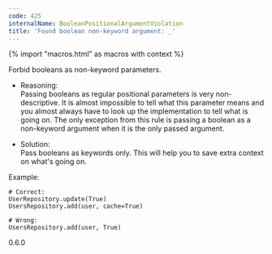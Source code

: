 ```yaml
---
code: 425
internalName: BooleanPositionalArgumentViolation
title: 'Found boolean non-keyword argument: _'
---
```


{% import "macros.html" as macros with context %}

Forbid booleans as non-keyword parameters.

  - Reasoning:  
    Passing booleans as regular positional parameters is very
    non-descriptive. It is almost impossible to tell what this parameter
    means and you almost always have to look up the implementation to
    tell what is going on. The only exception from this rule is passing
    a boolean as a non-keyword argument when it is the only passed
    argument.

  - Solution:  
    Pass booleans as keywords only. This will help you to save extra
    context on what's going on.

Example:

    # Correct:
    UserRepository.update(True)
    UsersRepository.add(user, cache=True)
    
    # Wrong:
    UsersRepository.add(user, True)

<div class="versionadded">

0.6.0

</div>